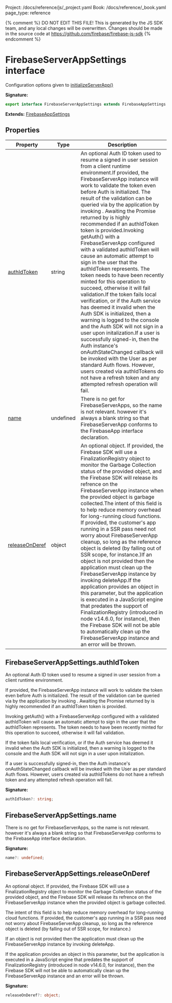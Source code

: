 Project: /docs/reference/js/_project.yaml
Book: /docs/reference/_book.yaml
page_type: reference

{% comment %}
DO NOT EDIT THIS FILE!
This is generated by the JS SDK team, and any local changes will be
overwritten. Changes should be made in the source code at
https://github.com/firebase/firebase-js-sdk
{% endcomment %}

# FirebaseServerAppSettings interface
Configuration options given to [initializeServerApp()](./app.md#initializeserverapp_30ab697)

<b>Signature:</b>

```typescript
export interface FirebaseServerAppSettings extends FirebaseAppSettings 
```
<b>Extends:</b> [FirebaseAppSettings](./app.firebaseappsettings.md#firebaseappsettings_interface)

## Properties

|  Property | Type | Description |
|  --- | --- | --- |
|  [authIdToken](./app.firebaseserverappsettings.md#firebaseserverappsettingsauthidtoken) | string | An optional Auth ID token used to resume a signed in user session from a client runtime environment.<!-- -->If provided, the FirebaseServerApp instance will work to validate the token even before Auth is initialized. The result of the validation can be queried via by the application by invoking . Awaiting the Promise returned by  is highly recommended if an authIdToken token is provided.<!-- -->Invoking getAuth() with a FirebaseServerApp configured with a validated authIdToken will cause an automatic attempt to sign in the user that the authIdToken represents. The token needs to have been recently minted for this operation to succeed, otherwise it will fail validation.<!-- -->If the token fails local verification, or if the Auth service has deemed it invalid when the Auth SDK is initialized, then a warning is logged to the console and the Auth SDK will not sign in a user upon initalization.<!-- -->If a user is successfully signed-in, then the Auth instance's onAuthStateChanged callback will be invoked with the User as per standard Auth flows. However, users created via authIdTokens do not have a refresh token and any attempted refresh operation will fail. |
|  [name](./app.firebaseserverappsettings.md#firebaseserverappsettingsname) | undefined | There is no get for FirebaseServerApps, so the name is not relevant. however it's always a blank string so that FirebaseServerApp conforms to the FirebaseApp interface declaration. |
|  [releaseOnDeref](./app.firebaseserverappsettings.md#firebaseserverappsettingsreleaseonderef) | object | An optional object. If provided, the Firebase SDK will use a FinalizationRegistry object to monitor the Garbage Collection status of the provided object, and the Firebase SDK will release its refrence on the FirebaseServerApp instance when the provided object is garbage collected.<!-- -->The intent of this field is to help reduce memory overhead for long-running cloud functions. If provided, the customer's app running in a SSR pass need not worry about FirebaseServerApp cleanup, so long as the reference object is deleted (by falling out of SSR scope, for instance.)<!-- -->If an object is not provided then the application must clean up the FirebaseServerApp instance by invoking deleteApp.<!-- -->If the application provides an object in this parameter, but the application is executed in a JavaScript engine that predates the support of FinalizationRegistry (introduced in node v14.6.0, for instance), then the Firebase SDK will not be able to automatically clean up the FirebaseServerApp instance and an error will be thrown. |

## FirebaseServerAppSettings.authIdToken

An optional Auth ID token used to resume a signed in user session from a client runtime environment.

If provided, the FirebaseServerApp instance will work to validate the token even before Auth is initialized. The result of the validation can be queried via by the application by invoking . Awaiting the Promise returned by  is highly recommended if an authIdToken token is provided.

Invoking getAuth() with a FirebaseServerApp configured with a validated authIdToken will cause an automatic attempt to sign in the user that the authIdToken represents. The token needs to have been recently minted for this operation to succeed, otherwise it will fail validation.

If the token fails local verification, or if the Auth service has deemed it invalid when the Auth SDK is initialized, then a warning is logged to the console and the Auth SDK will not sign in a user upon initalization.

If a user is successfully signed-in, then the Auth instance's onAuthStateChanged callback will be invoked with the User as per standard Auth flows. However, users created via authIdTokens do not have a refresh token and any attempted refresh operation will fail.

<b>Signature:</b>

```typescript
authIdToken?: string;
```

## FirebaseServerAppSettings.name

There is no get for FirebaseServerApps, so the name is not relevant. however it's always a blank string so that FirebaseServerApp conforms to the FirebaseApp interface declaration.

<b>Signature:</b>

```typescript
name?: undefined;
```

## FirebaseServerAppSettings.releaseOnDeref

An optional object. If provided, the Firebase SDK will use a FinalizationRegistry object to monitor the Garbage Collection status of the provided object, and the Firebase SDK will release its refrence on the FirebaseServerApp instance when the provided object is garbage collected.

The intent of this field is to help reduce memory overhead for long-running cloud functions. If provided, the customer's app running in a SSR pass need not worry about FirebaseServerApp cleanup, so long as the reference object is deleted (by falling out of SSR scope, for instance.)

If an object is not provided then the application must clean up the FirebaseServerApp instance by invoking deleteApp.

If the application provides an object in this parameter, but the application is executed in a JavaScript engine that predates the support of FinalizationRegistry (introduced in node v14.6.0, for instance), then the Firebase SDK will not be able to automatically clean up the FirebaseServerApp instance and an error will be thrown.

<b>Signature:</b>

```typescript
releaseOnDeref?: object;
```
